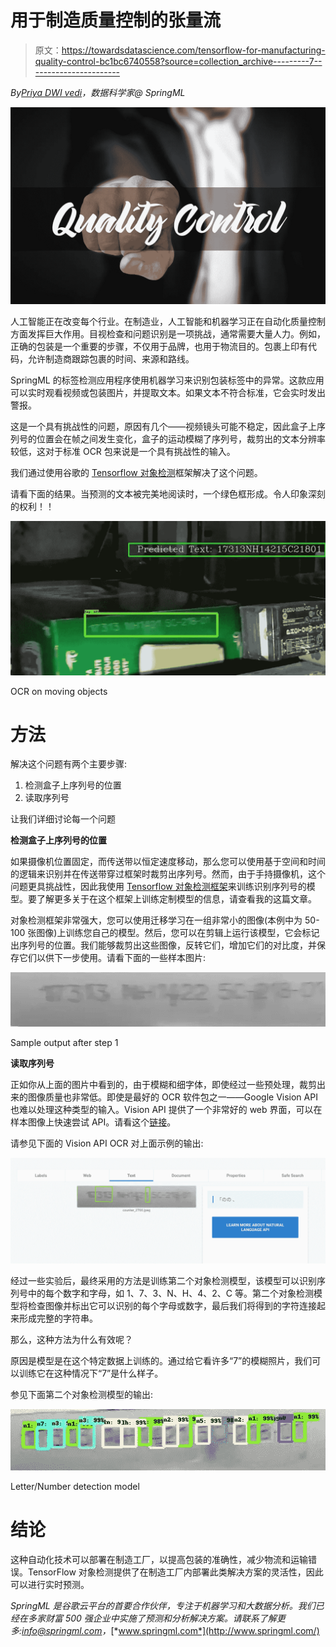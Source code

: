 # 用于制造质量控制的张量流

> 原文：<https://towardsdatascience.com/tensorflow-for-manufacturing-quality-control-bc1bc6740558?source=collection_archive---------7----------------------->

*By*[*Priya DWI vedi*](https://medium.com/u/b040ce924438?source=post_page-----bc1bc6740558--------------------------------)*，数据科学家@ SpringML*

![](img/c93ea9d37be4451d331c418cc4e6a1da.png)

人工智能正在改变每个行业。在制造业，人工智能和机器学习正在自动化质量控制方面发挥巨大作用。目视检查和问题识别是一项挑战，通常需要大量人力。例如，正确的包装是一个重要的步骤，不仅用于品牌，也用于物流目的。包裹上印有代码，允许制造商跟踪包裹的时间、来源和路线。

SpringML 的标签检测应用程序使用机器学习来识别包装标签中的异常。这款应用可以实时观看视频或包装图片，并提取文本。如果文本不符合标准，它会实时发出警报。

这是一个具有挑战性的问题，原因有几个——视频镜头可能不稳定，因此盒子上序列号的位置会在帧之间发生变化，盒子的运动模糊了序列号，裁剪出的文本分辨率较低，这对于标准 OCR 包来说是一个具有挑战性的输入。

我们通过使用谷歌的 [Tensorflow 对象检测](https://github.com/tensorflow/models/tree/master/research/object_detection)框架解决了这个问题。

请看下面的结果。当预测的文本被完美地阅读时，一个绿色框形成。令人印象深刻的权利！！

![](img/44fab754722abd1d98997c3b25520dd1.png)

OCR on moving objects

# 方法

解决这个问题有两个主要步骤:

1.  检测盒子上序列号的位置
2.  读取序列号

让我们详细讨论每一个问题

**检测盒子上序列号的位置**

如果摄像机位置固定，而传送带以恒定速度移动，那么您可以使用基于空间和时间的逻辑来识别并在传送带穿过框架时裁剪出序列号。然而，由于手持摄像机，这个问题更具挑战性，因此我使用 [Tensorflow 对象检测框架](https://github.com/tensorflow/models/tree/master/research/object_detection)来训练识别序列号的模型。要了解更多关于在这个框架上训练定制模型的信息，请查看我的这篇文章。

对象检测框架非常强大，您可以使用迁移学习在一组非常小的图像(本例中为 50-100 张图像)上训练您自己的模型。然后，您可以在剪辑上运行该模型，它会标记出序列号的位置。我们能够裁剪出这些图像，反转它们，增加它们的对比度，并保存它们以供下一步使用。请看下面的一些样本图片:

![](img/1d88dbecfa5767ddc5ac5a9b532118ee.png)

Sample output after step 1

**读取序列号**

正如你从上面的图片中看到的，由于模糊和细字体，即使经过一些预处理，裁剪出来的图像质量也非常低。即使是最好的 OCR 软件包之一——Google Vision API 也难以处理这种类型的输入。Vision API 提供了一个非常好的 web 界面，可以在样本图像上快速尝试 API。请看这个[链接](https://cloud.google.com/vision/)。

请参见下面的 Vision API OCR 对上面示例的输出:

![](img/931f071bda6f42bac18c4dcd1b0a756f.png)

经过一些实验后，最终采用的方法是训练第二个对象检测模型，该模型可以识别序列号中的每个数字和字母，如 1、7、3、N、H、4、2、C 等。第二个对象检测模型将检查图像并标出它可以识别的每个字母或数字，最后我们将得到的字符连接起来形成完整的字符串。

那么，这种方法为什么有效呢？

原因是模型是在这个特定数据上训练的。通过给它看许多“7”的模糊照片，我们可以训练它在这种情况下“7”是什么样子。

参见下面第二个对象检测模型的输出:

![](img/4d972c06375de0c2402c411a97627870.png)

Letter/Number detection model

# 结论

这种自动化技术可以部署在制造工厂，以提高包装的准确性，减少物流和运输错误。TensorFlow 对象检测提供了在制造工厂内部署此类解决方案的灵活性，因此可以进行实时预测。

*SpringML 是谷歌云平台的首要合作伙伴，专注于机器学习和大数据分析。我们已经在多家财富 500 强企业中实施了预测和分析解决方案。请联系了解更多:*[*info@springml.com*](mailto:info@springml.com)*，*[*www.springml.com*](http://www.springml.com/)